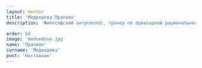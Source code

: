 ```yaml
---
layout: mentor
title: 'Медведева Прапион'
description: 'Философский антрополог, тренер по прикладной рациональности, соосновательница центра «Кочерга».'

order: 60
image: 'medvedeva.jpg'
name: 'Прапион'
surname: 'Медведева'
post: 'Наставник'
---
```

